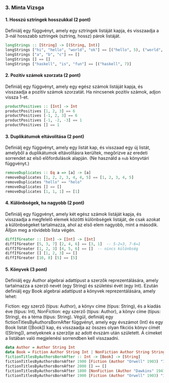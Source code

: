 ### 3. Minta Vizsga

#### 1. Hosszú sztringek hosszukkal (2 pont)

Definiálj egy függvényt, amely egy sztringek listáját kapja, és visszaadja a 3-nál hosszabb sztringek (sztring, hossz) párok listáját.

```haskell
longStrings :: [String] -> [(String, Int)]
longStrings ["hi", "hello", "world", "ok"] == [("hello", 5), ("world", 5)]
longStrings ["a", "b", "c"] == []
longStrings [] == []
longStrings ["haskell", "is", "fun"] == [("haskell", 7)]
```

#### 2. Pozitív számok szorzata (2 pont)

Definiálj egy függvényt, amely egy egész számok listáját kapja, és visszaadja a pozitív számok szorzatát. Ha nincsenek pozitív számok, adjon vissza 1-et.

```haskell
productPositives :: [Int] -> Int
productPositives [1, 2, 3] == 6
productPositives [-1, 2, 3] == 6
productPositives [-1, -2, -3] == 1
productPositives [] == 1
```

#### 3. Duplikátumok eltávolítása (2 pont)

Definiálj egy függvényt, amely egy listát kap, és visszaad egy új listát, amelyből a duplikátumok eltávolításra kerültek, megőrizve az eredeti sorrendet az első előfordulások alapján. (Ne használd a `nub` könyvtári függvényt.)

```haskell
removeDuplicates :: Eq a => [a] -> [a]
removeDuplicates [1, 2, 2, 3, 4, 4, 5] == [1, 2, 3, 4, 5]
removeDuplicates "hello" == "helo"
removeDuplicates [] == []
removeDuplicates [1, 1, 1] == [1]
```

#### 4. Különbségek, ha nagyobb (2 pont)

Definiálj egy függvényt, amely két egész számok listáját kapja, és visszaadja a megfelelő elemek közötti különbségek listáját, de csak azokat a különbségeket tartalmazza, ahol az első elem nagyobb, mint a második. Álljon meg a rövidebb lista végén.

```haskell
diffIfGreater :: [Int] -> [Int] -> [Int]
diffIfGreater [5, 3, 7] [2, 4, 6] == [3, 1]  -- 5-2=3, 7-6=1
diffIfGreater [1, 2, 3] [4, 5, 6] == []  -- nincs különbség
diffIfGreater [] [1, 2, 3] == []
diffIfGreater [10, 8] [5] == [5]
```

#### 5. Könyvek (3 pont)

Definiálj egy Author algebrai adattípust a szerzők reprezentálására, amely tartalmazza a szerző nevét (egy String) és születési évét (egy Int). Ezután definiálj egy Book algebrai adattípust a könyvek reprezentálására, amely lehet:

Fiction: egy szerző (típus: Author), a könyv címe (típus: String), és a kiadás éve (típus: Int),
NonFiction: egy szerző (típus: Author), a könyv címe (típus: String), és a téma (típus: String).
Végül, definiálj egy fictionTitlesByAuthorsBornAfter függvényt, amely egy évszámot (Int) és egy Book listát ([Book]) kap, és visszaadja az összes olyan fikciós könyv címét ([String]), amelyeknek a szerzője az adott évszám után született. A címeket a listában való megjelenési sorrendben kell visszaadni.

```haskell
data Author = Author String Int
data Book = Fiction Author String Int | NonFiction Author String String
fictionTitlesByAuthorsBornAfter :: Int -> [Book] -> [String]
fictionTitlesByAuthorsBornAfter 1900 [Fiction (Author "Orwell" 1903) "1984" 1949, NonFiction (Author "Harari" 1976) "Sapiens" "History", Fiction (Author "Herbert" 1920) "Dune" 1965] == ["1984", "Dune"]
fictionTitlesByAuthorsBornAfter 2000 [] == []
fictionTitlesByAuthorsBornAfter 1800 [NonFiction (Author "Dawkins" 1941) "The Selfish Gene" "Biology"] == []
fictionTitlesByAuthorsBornAfter 1900 [Fiction (Author "Orwell" 1903) "1984" 1949, Fiction (Author "Herbert" 1920) "Dune" 1965, Fiction (Author "Dickens" 1812) "A Tale of Two Cities" 1859] == ["1984", "Dune"]
```
